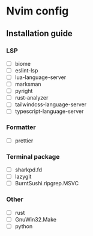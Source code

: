 # Nvim config

## Installation guide

### LSP

- [ ] biome
- [ ] eslint-lsp
- [ ] lua-language-server
- [ ] marksman
- [ ] pyright
- [ ] rust-analyzer
- [ ] tailwindcss-language-server
- [ ] typescript-language-server

### Formatter

- [ ] prettier

### Terminal package

- [ ] sharkpd.fd
- [ ] lazygit
- [ ] BurntSushi.ripgrep.MSVC

### Other

- [ ] rust
- [ ] GnuWin32.Make
- [ ] python
